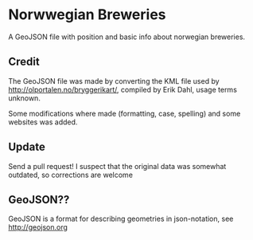 Norwwegian  Breweries
=====================

A GeoJSON file with position and basic info about norwegian breweries. 


Credit
------
The GeoJSON file was made by converting the KML file used by http://olportalen.no/bryggerikart/, compiled by  Erik Dahl, usage terms unknown.

Some modifications where made (formatting, case, spelling) and some websites was added.


Update
------
Send a pull request! I suspect that the original data was somewhat outdated, so corrections are welcome


GeoJSON??
---------
GeoJSON is a format for describing geometries in json-notation, see http://geojson.org

